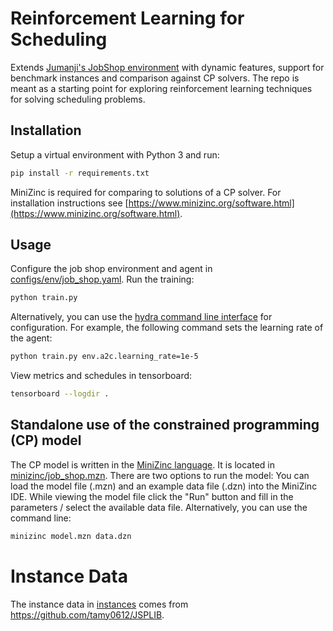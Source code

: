 # Reinforcement Learning for Scheduling

Extends [Jumanji's JobShop environment](https://instadeepai.github.io/jumanji/environments/job_shop/) with dynamic features, support for benchmark instances and comparison against CP solvers.
The repo is meant as a starting point for exploring reinforcement learning techniques for solving scheduling problems.

## Installation

Setup a virtual environment with Python 3 and run:

```bash
pip install -r requirements.txt
```

MiniZinc is required for comparing to solutions of a CP solver.
For installation instructions see [https://www.minizinc.org/software.html](https://www.minizinc.org/software.html).

## Usage

Configure the job shop environment and agent in [configs/env/job_shop.yaml](configs/env/job_shop.yaml).
Run the training:

```bash
python train.py
```
Alternatively, you can use the [hydra command line interface](https://hydra.cc/docs/intro/) for configuration. For example, the following command sets the learning rate of the agent:
```bash
python train.py env.a2c.learning_rate=1e-5
```

View metrics and schedules in tensorboard:
```bash
tensorboard --logdir .
```

## Standalone use of the constrained programming (CP) model

The CP model is written in the [MiniZinc language](https://www.minizinc.org/index.html).
It is located in [minizinc/job_shop.mzn](minizinc/job_shop.mzn).
There are two options to run the model:
You can load the model file (.mzn) and an example data file (.dzn) into the MiniZinc IDE.
While viewing the model file click the "Run" button and fill in the parameters / select the available data file.
Alternatively, you can use the command line:
```bash
minizinc model.mzn data.dzn
```

# Instance Data

The instance data in [instances](instances) comes from https://github.com/tamy0612/JSPLIB.